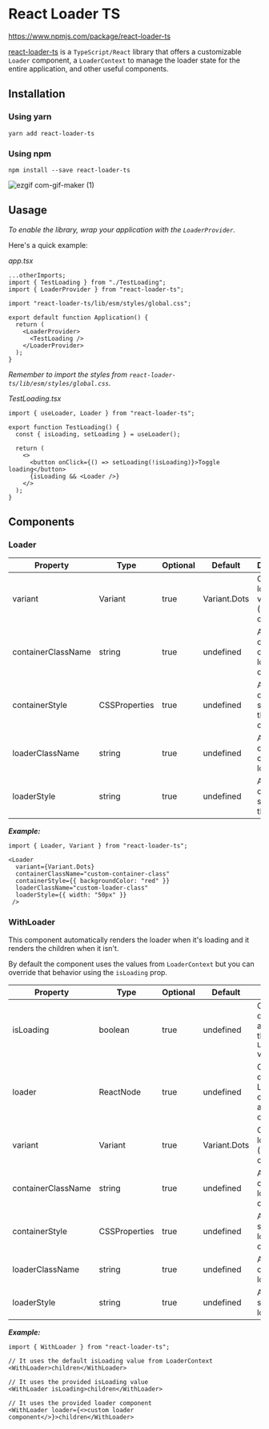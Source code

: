 # React Loader TS

https://www.npmjs.com/package/react-loader-ts

[react-loader-ts](https://www.npmjs.com/package/react-loader-ts) is a `TypeScript/React` library that offers a customizable `Loader` component, a `LoaderContext` to manage the loader state for the entire application, and other useful components.

## Installation

### Using yarn

`yarn add react-loader-ts`

### Using npm

`npm install --save react-loader-ts`

![ezgif com-gif-maker (1)](https://user-images.githubusercontent.com/55654811/131927627-3678fcd6-34d4-4bc3-9504-325235a0a531.gif)

## Uasage

_To enable the library, wrap your application with the `LoaderProvider`._

Here's a quick example:

_app.tsx_

```
...otherImports;
import { TestLoading } from "./TestLoading";
import { LoaderProvider } from "react-loader-ts";

import "react-loader-ts/lib/esm/styles/global.css";

export default function Application() {
  return (
    <LoaderProvider>
      <TestLoading />
    </LoaderProvider>
  );
}
```

_Remember to import the styles from `react-loader-ts/lib/esm/styles/global.css`._

_TestLoading.tsx_

```
import { useLoader, Loader } from "react-loader-ts";

export function TestLoading() {
  const { isLoading, setLoading } = useLoader();

  return (
    <>
      <button onClick={() => setLoading(!isLoading)}>Toggle loading</button>
      {isLoading && <Loader />}
    </>
  );
}
```

## Components

### Loader

| Property           | Type          | Optional | Default      | Description                                         |
| ------------------ | ------------- | -------- | ------------ | --------------------------------------------------- |
| variant            | Variant       | true     | Variant.Dots | Change the loader variant (`CircleDots` or `Dots`). |
| containerClassName | string        | true     | undefined    | Add a custom class to the loader container.         |
| containerStyle     | CSSProperties | true     | undefined    | Add custom styles to the loader container.          |
| loaderClassName    | string        | true     | undefined    | Add a custom class to the loader.                   |
| loaderStyle        | string        | true     | undefined    | Add custom styles to the loader.                    |

**_Example:_**

```
import { Loader, Variant } from "react-loader-ts";

<Loader
  variant={Variant.Dots}
  containerClassName="custom-container-class"
  containerStyle={{ backgroundColor: "red" }}
  loaderClassName="custom-loader-class"
  loaderStyle={{ width: "50px" }}
 />
```

### WithLoader

This component automatically renders the loader when it's loading and it renders the children when it isn't.

By default the component uses the values from `LoaderContext` but you can override that behavior using the `isLoading` prop.

| Property           | Type          | Optional | Default      | Description                                                          |
| ------------------ | ------------- | -------- | ------------ | -------------------------------------------------------------------- |
| isLoading          | boolean       | true     | undefined    | Override the default logic and don't use the `LoaderContext` values. |
| loader             | ReactNode     | true     | undefined    | Override the default Loader component and provide a custom one.      |
| variant            | Variant       | true     | Variant.Dots | Change the loader variant (`CircleDots` or `Dots`).                  |
| containerClassName | string        | true     | undefined    | Add a custom class to the loader container.                          |
| containerStyle     | CSSProperties | true     | undefined    | Add custom styles to the loader container.                           |
| loaderClassName    | string        | true     | undefined    | Add a custom class to the loader.                                    |
| loaderStyle        | string        | true     | undefined    | Add custom styles to the loader.                                     |

**_Example:_**

```
import { WithLoader } from "react-loader-ts";

// It uses the default isLoading value from LoaderContext
<WithLoader>children</WithLoader>

// It uses the provided isLoading value
<WithLoader isLoading>children</WithLoader>

// It uses the provided loader component
<WithLoader loader={<>custom loader component</>}>children</WithLoader>
```
